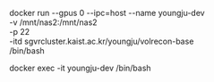 docker run --gpus 0 --ipc=host --name youngju-dev \
-v /mnt/nas2:/mnt/nas2 \
-p 22 \
-itd sgvrcluster.kaist.ac.kr/youngju/volrecon-base \
/bin/bash

docker exec -it youngju-dev /bin/bash